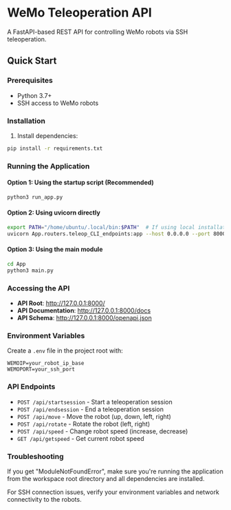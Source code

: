 # WeMo Teleoperation API

A FastAPI-based REST API for controlling WeMo robots via SSH teleoperation.

## Quick Start

### Prerequisites
- Python 3.7+
- SSH access to WeMo robots

### Installation

1. Install dependencies:
```bash
pip install -r requirements.txt
```

### Running the Application

#### Option 1: Using the startup script (Recommended)
```bash
python3 run_app.py
```

#### Option 2: Using uvicorn directly
```bash
export PATH="/home/ubuntu/.local/bin:$PATH"  # If using local installation
uvicorn App.routers.teleop_CLI_endpoints:app --host 0.0.0.0 --port 8000 --reload
```

#### Option 3: Using the main module
```bash
cd App
python3 main.py
```

### Accessing the API

- **API Root**: http://127.0.0.1:8000/
- **API Documentation**: http://127.0.0.1:8000/docs
- **API Schema**: http://127.0.0.1:8000/openapi.json

### Environment Variables

Create a `.env` file in the project root with:
```
WEMOIP=your_robot_ip_base
WEMOPORT=your_ssh_port
```

### API Endpoints

- `POST /api/startsession` - Start a teleoperation session
- `POST /api/endsession` - End a teleoperation session  
- `POST /api/move` - Move the robot (up, down, left, right)
- `POST /api/rotate` - Rotate the robot (left, right)
- `POST /api/speed` - Change robot speed (increase, decrease)
- `GET /api/getspeed` - Get current robot speed

### Troubleshooting

If you get "ModuleNotFoundError", make sure you're running the application from the workspace root directory and all dependencies are installed.

For SSH connection issues, verify your environment variables and network connectivity to the robots.